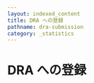 ```yaml
---
layout: indexed_content
title: DRA への登録
pathname: dra-submission
category: _statistics
---
```


# DRA への登録
<!---
  以下に図・表をHTMLで挿入予定
-->

<div id="stat_area">

</div>
